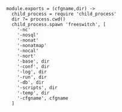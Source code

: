     module.exports = (cfgname,dir) ->
      child_process = require 'child_process'
      dir ?= process.cwd()
      child_process.spawn 'freeswitch', [
        '-nc'
        '-nosql'
        '-nonat'
        '-nonatmap'
        '-nocal'
        '-nort'
        '-base', dir
        '-conf', dir
        '-log', dir
        '-run', dir
        '-db', dir
        '-scripts', dir
        '-temp', dir
        '-cfgname', cfgname
      ]
